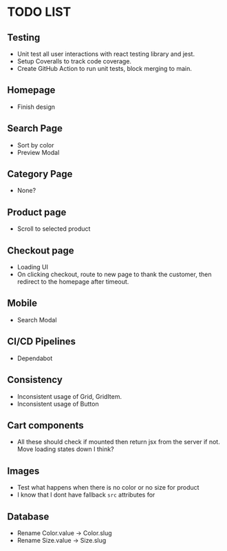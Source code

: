 # TODO LIST

## Testing

- Unit test all user interactions with react testing library and jest.
- Setup Coveralls to track code coverage.
- Create GitHub Action to run unit tests, block merging to main.

## Homepage

- Finish design

## Search Page

- Sort by color
- Preview Modal

## Category Page

- None?

## Product page

- Scroll to selected product

## Checkout page

- Loading UI
- On clicking checkout, route to new page to thank the customer, then redirect to the homepage after timeout.

## Mobile

- Search Modal

## CI/CD Pipelines

- Dependabot

## Consistency

- Inconsistent usage of Grid, GridItem.
- Inconsistent usage of Button

## Cart components

- All these should check if mounted then return jsx from the server if not. Move loading states down I think?

## Images

- Test what happens when there is no color or no size for product
- I know that I dont have fallback `src` attributes for <Image />

## Database

- Rename Color.value -> Color.slug
- Rename Size.value -> Size.slug
